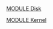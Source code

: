 [MODULE Disk](https://github.com/io-core/Kernel/blob/main/Disk.Mod)

[MODULE Kernel](https://github.com/io-core/Kernel/blob/main/Kernel.Mod)

